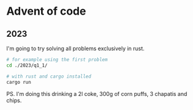 # Advent of code

## 2023

I'm going to try solving all problems exclusively in rust.

```sh
# for example using the first problem
cd ./2023/q1_1/ 

# with rust and cargo installed
cargo run
```

PS. I'm doing this drinking a 2l coke, 300g of corn puffs, 3 chapatis and chips.
